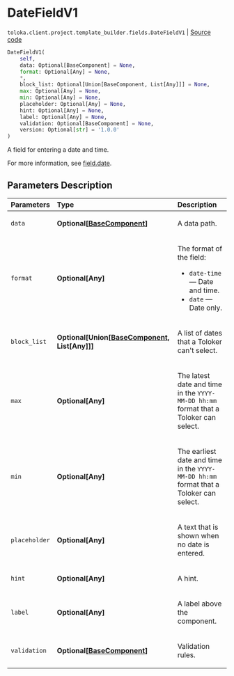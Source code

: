 # DateFieldV1
`toloka.client.project.template_builder.fields.DateFieldV1` | [Source code](https://github.com/Toloka/toloka-kit/blob/v1.2.2/src/client/project/template_builder/fields.py#L186)

```python
DateFieldV1(
    self,
    data: Optional[BaseComponent] = None,
    format: Optional[Any] = None,
    *,
    block_list: Optional[Union[BaseComponent, List[Any]]] = None,
    max: Optional[Any] = None,
    min: Optional[Any] = None,
    placeholder: Optional[Any] = None,
    hint: Optional[Any] = None,
    label: Optional[Any] = None,
    validation: Optional[BaseComponent] = None,
    version: Optional[str] = '1.0.0'
)
```

A field for entering a date and time.


For more information, see [field.date](https://toloka.ai/docs/template-builder/reference/field.date).

## Parameters Description

| Parameters | Type | Description |
| :----------| :----| :-----------|
`data`|**Optional\[[BaseComponent](toloka.client.project.template_builder.base.BaseComponent.md)\]**|<p>A data path.</p>
`format`|**Optional\[Any\]**|<p>The format of the field:</p> <ul> <li>`date-time` — Date and time.</li> <li>`date` — Date only.</li> </ul>
`block_list`|**Optional\[Union\[[BaseComponent](toloka.client.project.template_builder.base.BaseComponent.md), List\[Any\]\]\]**|<p>A list of dates that a Toloker can&#x27;t select.</p>
`max`|**Optional\[Any\]**|<p>The latest date and time in the `YYYY-MM-DD hh:mm` format that a Toloker can select.</p>
`min`|**Optional\[Any\]**|<p>The earliest date and time in the `YYYY-MM-DD hh:mm` format that a Toloker can select.</p>
`placeholder`|**Optional\[Any\]**|<p>A text that is shown when no date is entered.</p>
`hint`|**Optional\[Any\]**|<p>A hint.</p>
`label`|**Optional\[Any\]**|<p>A label above the component.</p>
`validation`|**Optional\[[BaseComponent](toloka.client.project.template_builder.base.BaseComponent.md)\]**|<p>Validation rules.</p>
